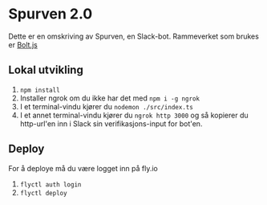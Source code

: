 # Spurven 2.0

Dette er en omskriving av Spurven, en Slack-bot.
Rammeverket som brukes er [Bolt.js](https://slack.dev/bolt-js/tutorial/getting-started)

## Lokal utvikling

1. `npm install`
2. Installer ngrok om du ikke har det med `npm i -g ngrok`
3. I et terminal-vindu kjører du `nodemon ./src/index.ts`
4. I et annet terminal-vindu kjører du `ngrok http 3000` og så kopierer du http-url'en inn i Slack sin verifikasjons-input for bot'en.

## Deploy
For å deploye må du være logget inn på fly.io

1. `flyctl auth login`
2. `flyctl deploy`
